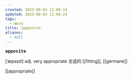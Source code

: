 ```yaml
---
created: 2023-08-03 11:04:14
updated: 2023-08-03 11:04:24
tags:
  - Word
title: 📖apposite
aliases:
  - null
---
```


<pre><strong>apposite</strong></pre>
[ˈæpəzɪt]
adj. very appropriate 合适的
[[fitting]], [[germane]]

[[appropriate]]